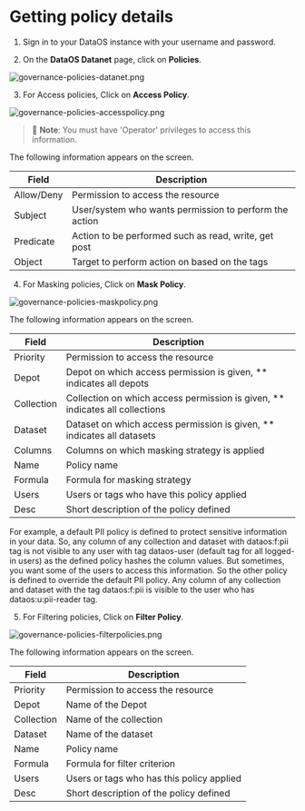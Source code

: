 # Getting policy details

1. Sign in to your DataOS instance with your username and password.

2. On the **DataOS Datanet** page, click on **Policies**.

![governance-policies-datanet.png](Getting%20policy%20details/governance-policies-datanet.png)

3. For Access policies, Click on **Access Policy**.

![governance-policies-accesspolicy.png](Getting%20policy%20details/governance-policies-accesspolicy.png)

> 📌 **Note**: You must have 'Operator' privileges to access this information.
> 

The following information appears on the screen.

| Field | Description |
| --- | --- |
| Allow/Deny | Permission to access the resource |
| Subject | User/system who wants permission to perform the action |
| Predicate | Action to be performed such as read, write, get post |
| Object | Target to perform action on based on the tags |

4. For Masking policies, Click on **Mask Policy**.

![governance-policies-maskpolicy.png](Getting%20policy%20details/governance-policies-maskpolicy.png)

The following information appears on the screen.

| Field | Description |
| --- | --- |
| Priority | Permission to access the resource |
| Depot | Depot on which access permission is given, ** indicates all depots |
| Collection | Collection on which access permission is given, ** indicates all collections |
| Dataset | Dataset on which access permission is given, ** indicates all datasets |
| Columns | Columns on which masking strategy is applied |
Name | Policy name |
| Formula | Formula for masking strategy |
| Users | Users or tags who have this policy applied |
| Desc | Short description of the policy defined |

For example, a default PII policy is defined to protect sensitive information in your data. So, any column of any collection and dataset with dataos:f:pii tag is not visible to any user with tag dataos-user (default tag for all logged-in users) as the defined policy hashes the column values. But sometimes, you want some of the users to access this information. So the other policy is defined to override the default PII policy. Any column of any collection and dataset with the tag dataos:f:pii is visible to the user who has dataos:u:pii-reader tag.

5. For Filtering policies, Click on **Filter Policy**.

![governance-policies-filterpolicies.png](Getting%20policy%20details/governance-policies-filterpolicies.png)

The following information appears on the screen.

| Field | Description |
| --- | --- |
| Priority | Permission to access the resource |
| Depot | Name of the Depot |
| Collection | Name of the collection |
| Dataset | Name of the dataset |
| Name | Policy name |
| Formula | Formula for filter criterion |
| Users | Users or tags who has this policy applied |
| Desc | Short description of the policy defined |